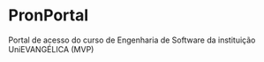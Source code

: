 # PronPortal
Portal de acesso do curso de Engenharia de Software da instituição UniEVANGÉLICA (MVP)
